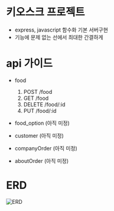 # 키오스크 프로젝트

- express, javascript 함수화 기본 서버구현
- 기능에 문제 없는 선에서 최대한 간결하게

# api 가이드

- food

  1. POST /food
  1. GET /food
  1. DELETE /food/:id
  1. PUT /food/:id

- food_option
  (아직 미정)
- customer
  (아직 미정)
- companyOrder
  (아직 미정)
- aboutOrder
  (아직 미정)

# ERD

![ERD](https://ifh.cc/g/Qn26oX.png)
